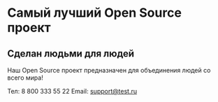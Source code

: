 # Самый лучший Open Source проект
## Сделан людьми для людей
Наш Open Source проект предназначен для объединения людей со всего мира!

Тел: 8 800 333 55 22
Email: support@test.ru
